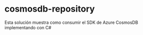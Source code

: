 # cosmosdb-repository
Esta solución muestra como consumir el SDK de Azure CosmosDB implementando con C#

